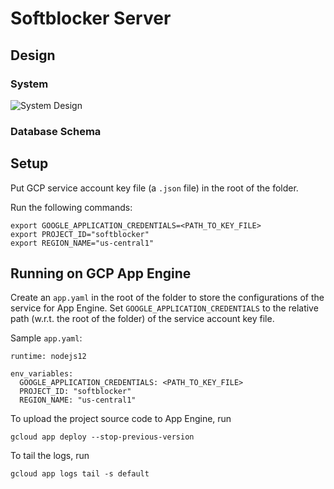 # Softblocker Server

## Design
### System
![System Design](./images/system-design.png)
### Database Schema


## Setup
Put GCP service account key file (a `.json` file) in the root of the folder.

Run the following commands:
```
export GOOGLE_APPLICATION_CREDENTIALS=<PATH_TO_KEY_FILE>
export PROJECT_ID="softblocker"
export REGION_NAME="us-central1"        
```

## Running on GCP App Engine

Create an `app.yaml` in the root of the folder to store the configurations of the service for App Engine. Set `GOOGLE_APPLICATION_CREDENTIALS` to the relative path (w.r.t. the root of the folder) of the service account key file.

Sample `app.yaml`:
```
runtime: nodejs12

env_variables:
  GOOGLE_APPLICATION_CREDENTIALS: <PATH_TO_KEY_FILE>
  PROJECT_ID: "softblocker"
  REGION_NAME: "us-central1"
```

To upload the project source code to App Engine, run
```
gcloud app deploy --stop-previous-version
```

To tail the logs, run
```
gcloud app logs tail -s default
```
